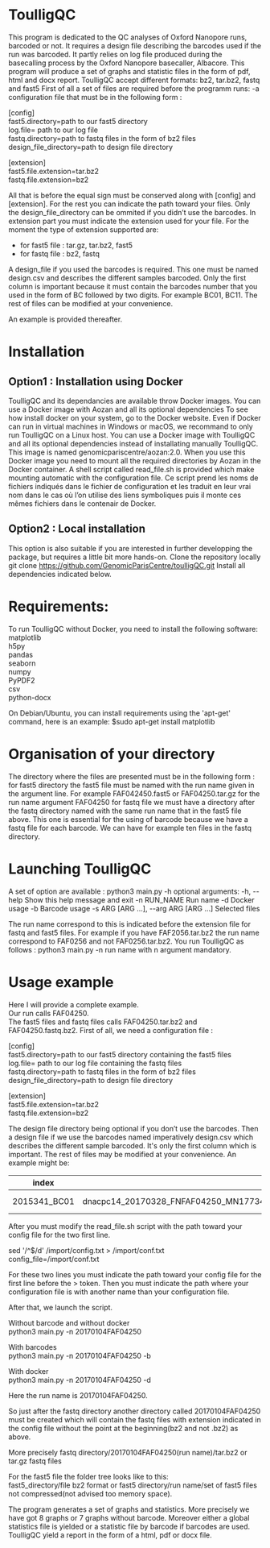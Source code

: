 ToulligQC
=========
This program is dedicated to the QC analyses of Oxford Nanopore runs, barcoded or not. It requires a design file describing the barcodes used if the run was barcoded. It partly relies on log file produced during the basecalling process by the Oxford Nanopore basecaller, Albacore. This program will produce a set of graphs and statistic files in the form of pdf, html and docx report.
ToulligQC accept different formats: bz2, tar.bz2, fastq and fast5
First of all a set of files are required before the programm runs:
-a configuration file that must be in the following form :

[config]<br/>
fast5.directory=path to our fast5 directory<br/>
log.file= path to our log file<br/>
fastq.directory=path to fastq files in the form of bz2 files<br/>
design_file_directory=path to design file directory<br/>

[extension]<br/>
fast5.file.extension=tar.bz2<br/>
fastq.file.extension=bz2<br/>

All that is before the equal sign must be conserved along with [config] and [extension]. For the rest you can indicate the path toward your files. Only the design_file_directory can be ommited if you didn’t use the barcodes.
In extension part you must indicate the extension used for your file. For the moment the type of extension supported are:
* for fast5 file : tar.gz, tar.bz2, fast5
* for fastq file : bz2, fastq

A design_file if you used the barcodes is required. 
This one must be named design.csv and describes the different samples barcoded. Only the first column is important because it must contain the barcodes number that you used in the form of BC followed by two digits. For example BC01, BC11. The rest of files can be modified at your convenience.

An example is provided thereafter.

Installation
=============
## Option1 : Installation using Docker

ToulligQC and its dependancies are available throw Docker images.
You can use a Docker image with Aozan and all its optional dependencies
To see how install docker on your system, go to the Docker website. Even if Docker can run in virtual machines in Windows or macOS, we recommand to only run ToulligQC on a Linux host.
You can use a Docker image with ToulligQC and all its optional dependencies  instead of installating manually ToulligQC. This image is named genomicpariscentre/aozan:2.0. When you use this Docker image you need to mount all the required directories by Aozan in the Docker container.
A shell script called read_file.sh is provided which make mounting automatic with the configuration file.
Ce script prend les noms de fichiers indiqués dans le fichier de configuration et les traduit en leur vrai nom dans le cas où l’on utilise des liens symboliques puis il monte ces mêmes fichiers dans le contenair de Docker.

## Option2 : Local installation 
This option is also suitable if you are interested in further developping the package, but requires a little bit more hands-on.
Clone the repository locally
git clone https://github.com/GenomicParisCentre/toulligQC.git
Install all dependencies indicated below.

Requirements:
=============
To run ToulligQC without Docker, you need to install the following software:<br/>
matplotlib<br/>
h5py<br/>
pandas<br/>
seaborn<br/>
numpy<br/>
PyPDF2<br/>
csv<br/>
python-docx

On Debian/Ubuntu, you can install requirements  using the 'apt-get' command, here is an example:
$sudo apt-get install matplotlib

Organisation of your directory
===============================
The directory where the files are presented must be in the following form :
for fast5 directory the fast5 file must be named with the run name given in the argument line. For example FAF042450.fast5 or FAF04250.tar.gz for the run name argument FAF04250
for fastq file we must have a directory after the fastq directory named with the same run name that in the fast5 file above. This one is essential for the using of barcode because we have a fastq file for each barcode. We can have for example ten files in the fastq directory.

Launching ToulligQC
=========================

A set of option are available :
python3 main.py -h
optional arguments:
  -h, --help            Show this help message and exit
  -n RUN_NAME   Run name
  -d                            Docker usage
  -b                            Barcode usage
  -s ARG [ARG ...], --arg ARG [ARG …]   Selected files

The run name correspond to this is indicated before the extension file for fastq and fast5 files.
For example if you have FAF2056.tar.bz2 the run name correspond to FAF0256 and not FAF0256.tar.bz2.
You run ToulligQC as follows :
python3 main.py -n run name with n argument mandatory.

Usage example
========================

Here I will provide a complete example.<br/>
Our run calls FAF04250.<br/>
The fast5 files and fastq files calls FAF04250.tar.bz2 and FAF04250.fastq.bz2.
First of all, we need a configuration file :

[config]<br/>
fast5.directory=path to our fast5 directory containing the fast5 files<br/>
log.file= path to our log file containing the fastq files<br/>
fastq.directory=path to fastq files in the form of bz2 files<br/>
design_file_directory=path to design file directory<br/>

[extension]<br/>
fast5.file.extension=tar.bz2<br/>
fastq.file.extension=bz2

The design file directory being optional if you don’t use the barcodes.
Then a design file if we use the barcodes named imperatively design.csv which describes the different sample barcoded. It's only the first column which is important. The rest of files may be modified at your convenience. An example might be:

index | Reads | Description | Date | FastqFormat | RepTechGrou
------- | ------- | ------------- | -------- | -------------- | ---------------
 2015341_BC01 | dnacpc14_20170328_FNFAF04250_MN17734_mux_scan_1D_validation_test1_45344_barcode01_template.fastq.bz2 |  WT1_BC01 | 2017-01-24 | fastq-sanger | WT1_BC01


After you must modify the read_file.sh script with the path toward your config file for the two first line.

sed '/^$/d' /import/config.txt > /import/conf.txt<br/>
config_file=/import/conf.txt

For these two lines you must indicate the path toward your config file for the first line before the >
token. Then you must indicate the path where your configuration file is with another name than your configuration file.

After that, we launch the script.

Without barcode and  without docker <br/>
 python3 main.py -n 20170104FAF04250

With barcodes <br/>
python3 main.py -n 20170104FAF04250 -b

With docker<br/>
python3 main.py -n  20170104FAF04250 -d


Here the run name is 20170104FAF04250.

So just after the fastq directory another directory called  20170104FAF04250 must be created which will contain the fastq files with extension indicated in the config file without the point at the beginning(bz2 and not .bz2) as above.

More precisely fastq directory/20170104FAF04250(run name)/tar.bz2 or tar.gz fastq files

For the fast5 file the folder tree looks like to this:<br/> fast5_directory/file bz2 format or fast5 directory/run name/set of fast5 files not compressed(not advised too memory space).

The program generates a set of graphs and statistics. More precisely we have got 8 graphs or 7 graphs without barcode. Moreover either a global statistics file is yielded or a statistic file by barcode if barcodes are used.
ToulligQC yield a report in the form of a html, pdf or docx file.


